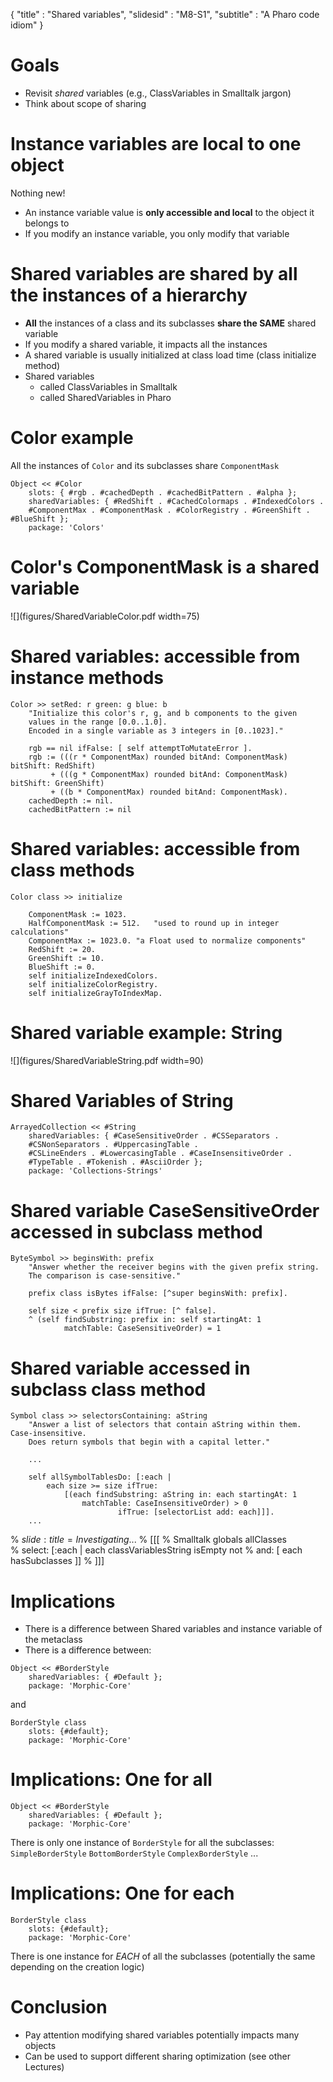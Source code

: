 { 
"title" : "Shared variables", 
"slidesid" : "M8-S1", 
"subtitle" : "A Pharo code idiom" 
} 
 
# Goals 
- Revisit _shared_ variables \(e.g., ClassVariables in Smalltalk jargon\) 
- Think about scope of sharing 
 
# Instance variables are local to one object 
Nothing new! 
- An instance variable value is **only accessible and local** to the object it belongs to 
- If you modify an instance variable, you only modify that variable 
 
# Shared variables are shared by all the instances of a hierarchy 
- **All** the instances of a class and its subclasses **share the SAME** shared variable 
- If you modify a shared variable, it impacts all the instances 
- A shared variable is usually initialized at class load time \(class initialize method\) 
- Shared variables 
  - called ClassVariables in Smalltalk 
  - called SharedVariables in Pharo 
 
# Color example 
All the instances of `Color` and its subclasses share `ComponentMask` 
``` 
Object << #Color
	slots: { #rgb . #cachedDepth . #cachedBitPattern . #alpha };
	sharedVariables: { #RedShift . #CachedColormaps . #IndexedColors . 
	#ComponentMax . #ComponentMask . #ColorRegistry . #GreenShift . #BlueShift };
	package: 'Colors' 
``` 
 
# Color's ComponentMask is a shared variable 
![](figures/SharedVariableColor.pdf width=75) 
# Shared variables: accessible from instance methods 
 
``` 
Color >> setRed: r green: g blue: b 
	"Initialize this color's r, g, and b components to the given 
	values in the range [0.0..1.0].  
	Encoded in a single variable as 3 integers in [0..1023]."
	
	rgb == nil ifFalse: [ self attemptToMutateError ].
	rgb := (((r * ComponentMax) rounded bitAnd: ComponentMask) bitShift: RedShift)
		 + (((g * ComponentMax) rounded bitAnd: ComponentMask) bitShift: GreenShift) 
		 + ((b * ComponentMax) rounded bitAnd: ComponentMask).
	cachedDepth := nil.
	cachedBitPattern := nil 
``` 
 
# Shared variables: accessible from class methods 
 
``` 
Color class >> initialize
	
	ComponentMask := 1023.
	HalfComponentMask := 512.	"used to round up in integer calculations"
	ComponentMax := 1023.0.	"a Float used to normalize components"
	RedShift := 20.
	GreenShift := 10.
	BlueShift := 0.
	self initializeIndexedColors.
	self initializeColorRegistry.
	self initializeGrayToIndexMap. 
``` 
 
# Shared variable example: String 
![](figures/SharedVariableString.pdf width=90) 
# Shared Variables of String 
 
``` 
ArrayedCollection << #String
	sharedVariables: { #CaseSensitiveOrder . #CSSeparators . 
	#CSNonSeparators . #UppercasingTable . 
	#CSLineEnders . #LowercasingTable . #CaseInsensitiveOrder . 
	#TypeTable . #Tokenish . #AsciiOrder };
	package: 'Collections-Strings' 
``` 
 
# Shared variable CaseSensitiveOrder accessed in subclass method 
 
``` 
ByteSymbol >> beginsWith: prefix
	"Answer whether the receiver begins with the given prefix string.
	The comparison is case-sensitive."
	
	prefix class isBytes ifFalse: [^super beginsWith: prefix].
	
	self size < prefix size ifTrue: [^ false].
	^ (self findSubstring: prefix in: self startingAt: 1
			matchTable: CaseSensitiveOrder) = 1 
``` 
 
# Shared variable accessed in subclass class method 
 
``` 
Symbol class >> selectorsContaining: aString
	"Answer a list of selectors that contain aString within them. Case-insensitive.  
	Does return symbols that begin with a capital letter."

	...

	self allSymbolTablesDo: [:each |
		each size >= size ifTrue:
			[(each findSubstring: aString in: each startingAt: 1 
				matchTable: CaseInsensitiveOrder) > 0
						ifTrue: [selectorList add: each]]].
	... 
``` 
 
% ${slide:title=Investigating...}$ 
% [[[ 
% Smalltalk globals allClasses  
% 	select: [:each | each classVariablesString isEmpty not 
% 				and: [ each hasSubclasses ]] 
% ]]] 
# Implications 
- There is a difference between Shared variables and instance variable of the metaclass 
- There is a difference between:  
 
``` 
Object << #BorderStyle
	sharedVariables: { #Default };
	package: 'Morphic-Core' 
``` 
and  
``` 
BorderStyle class
	slots: {#default};
	package: 'Morphic-Core' 
``` 
 
# Implications: One for all  
 
``` 
Object << #BorderStyle
	sharedVariables: { #Default };
	package: 'Morphic-Core' 
``` 
There is only one instance of `BorderStyle` for all the subclasses: `SimpleBorderStyle` `BottomBorderStyle` `ComplexBorderStyle` ... 
# Implications: One for each  
 
``` 
BorderStyle class
	slots: {#default};
	package: 'Morphic-Core' 
``` 
There is  one instance for _EACH_ of all the subclasses \(potentially the same depending on the creation logic\) 
# Conclusion 
- Pay attention modifying shared variables potentially impacts many objects 
- Can be used to support different sharing optimization \(see other Lectures\) 
